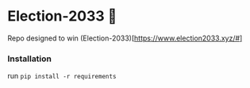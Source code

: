 # Election-2033 🐣

Repo designed to win (Election-2033)[https://www.election2033.xyz/#]

### Installation

run `pip install -r requirements`
